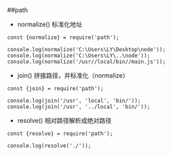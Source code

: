 ##path

- normalize()    标准化地址

```
const {normalize} = require('path');

console.log(normalize('C:\Users\LY\Desktop\node'));
console.log(normalize('C:\Users\LY\..\node'));
console.log(normalize('/usr//local/bin//main.js'));
```

- join()    拼接路径，并标准化（normalize）

```
const {join} = require('path');

console.log(join('/usr', 'local', 'bin/'));
console.log(join('/usr', '../local', 'bin/'));
```

- resolve() 相对路径解析成绝对路径

```
const {resolve} = require('path');

console.log(resolve('./'));
```










 










